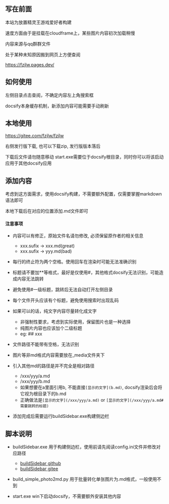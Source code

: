## 写在前面  

本站为放置精灵王游戏爱好者构建  

速度方面由于是挂载在cloudframe上，某些图片内容初次加载稍慢    

内容来源与qq群群文件  

处于某种未知原因搬到网页上方便查阅  

https://fzjlw.pages.dev/

## 如何使用  

左侧目录点击查阅，不确定内容左上角搜索框  

docsify本身缓存机制，新添加内容可能需要手动刷新  

## 本地使用  

 https://gitee.com/fzjlw/fzjlw  

右侧发行版下载, 也可以下载zip, 发行版版本落后

下载后文件请勿随意移动 start.exe需要位于docsify根目录，同时你可以将该启动应用于其他docsify应用  

## 添加内容  

考虑到这方面需求，使用docsify构建，不需要额外配置，仅需要掌握markdown语法即可  

本地下载后在对应的位置添加.md文件即可 

#### 注意事项  

- 内容可以有修正，原始文件名请勿修改, 必须保留原作者的相关信息  
  - xxx.sufix -> xxx.md(great)  
  - xxx.sufix -> yyy.md(bad)  

- 每行的终止符为两个空格。使用回车在渲染时可能无法准确识别  

- 标题请不要加**等格式，最好是仅使用#，其他格式docsify无法识别，可能造成内容无法跳转  

- 避免使用#一级标题，跳转后无法自动打开左侧目录  

- 每个文件开头应该有个标题，避免使用搜索时出现乱码  

- 如果可以的话，纯文字内容尽量转化成文字  
    - 非强制性要求，考虑到实际使用，保留图片也是一种选择  
    - 纯图片内容也应该加个二级标题  
    - eg: ## xxx  

- 文件路径不能带有空格，无法识别  

- 图片等非md格式内容需要放在_media文件夹下  

- 引入其他md的路径是并不完全是相对路径
  - /xxx/yyy/a.md
  - /xxx/yyy/b.md
  - 如果想要在a里面引用b, 不能直接`[显示的文字](b.md)`, docsify渲染后会将它视为根目录下的b.md
  - 正确做法是`[显示的文字](/xxx/yyy/a.md)` or `[显示的文字](/xxx/yyy/a.md#需要跳转的标题)`

- 添加完成后需要运行buildSidebar.exe构建侧边栏  

## 脚本说明  

- buildSidebar.exe 用于构建侧边栏，使用前请先阅读config.ini文件并修改对应路径
  - [buildSidebar github](https://github.com/xhuihuix/docsify-auto-sidebar-gen)
  - [buildSidebar gitee](https://gitee.com/xhuihuix/docsify-auto-sidebar-gen)

- build_simple_photo2md.py  用于批量转化单张图片为.md格式，一般使用不到  

- start.exe win下启动docsify，不需要额外安装其他内容  







